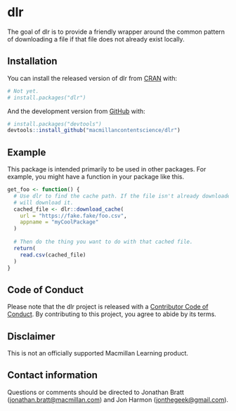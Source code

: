 
<!-- README.md is generated from README.Rmd. Please edit that file -->

# dlr

<!-- badges: start -->
<!-- badges: end -->

The goal of dlr is to provide a friendly wrapper around the common
pattern of downloading a file if that file does not already exist
locally.

## Installation

You can install the released version of dlr from
[CRAN](https://CRAN.R-project.org) with:

``` r
# Not yet.
# install.packages("dlr")
```

And the development version from [GitHub](https://github.com/) with:

``` r
# install.packages("devtools")
devtools::install_github("macmillancontentscience/dlr")
```

## Example

This package is intended primarily to be used in other packages. For
example, you might have a function in your package like this.

``` r
get_foo <- function() {
  # Use dlr to find the cache path. If the file isn't already downloaded, dlr
  # will download it.
  cached_file <- dlr::download_cache(
    url = "https://fake.fake/foo.csv",
    appname = "myCoolPackage"
  )
  
  # Then do the thing you want to do with that cached file.
  return(
    read.csv(cached_file)
  )
}
```

## Code of Conduct

Please note that the dlr project is released with a [Contributor Code of
Conduct](https://contributor-covenant.org/version/2/0/CODE_OF_CONDUCT.html).
By contributing to this project, you agree to abide by its terms.

## Disclaimer

This is not an officially supported Macmillan Learning product.

## Contact information

Questions or comments should be directed to Jonathan Bratt
(<jonathan.bratt@macmillan.com>) and Jon Harmon
(<jonthegeek@gmail.com>).
